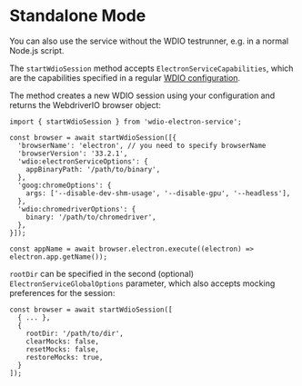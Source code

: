 # Standalone Mode

You can also use the service without the WDIO testrunner, e.g. in a normal Node.js script.

The `startWdioSession` method accepts `ElectronServiceCapabilities`, which are the capabilities specified in a regular [WDIO configuration](./configuration/service-configuration.md).

The method creates a new WDIO session using your configuration and returns the WebdriverIO browser object:

```TS
import { startWdioSession } from 'wdio-electron-service';

const browser = await startWdioSession([{
  'browserName': 'electron', // you need to specify browserName
  'browserVersion': '33.2.1',
  'wdio:electronServiceOptions': {
    appBinaryPath: '/path/to/binary',
  },
  'goog:chromeOptions': {
    args: ['--disable-dev-shm-usage', '--disable-gpu', '--headless'],
  },
  'wdio:chromedriverOptions': {
    binary: '/path/to/chromedriver',
  },
}]);

const appName = await browser.electron.execute((electron) => electron.app.getName());
```

`rootDir` can be specified in the second (optional) `ElectronServiceGlobalOptions` parameter, which also accepts mocking preferences for the session:

```TS
const browser = await startWdioSession([
  { ... },
  {
    rootDir: '/path/to/dir',
    clearMocks: false,
    resetMocks: false,
    restoreMocks: true,
  }
]);
```
